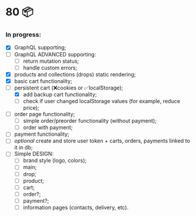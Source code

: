 # 80 📦

### In progress:

- [x] GraphQL supporting;
- [ ] GraphQL ADVANCED supporting:
  - [ ] return mutation status;
  - [ ] handle custom errors;
- [x] products and collections (drops) static rendering;
- [x] basic cart functionality;
- [ ] persistent cart (❌cookies or ✅localStorage);
  - [x] add backup cart functionality;
  - [ ] check if user changed localStorage values (for example, reduce price);
- [ ] order page functionality;
  - [ ] simple order/preorder functionality (without payment);
  - [ ] order with payment;
- [ ] payment functionality;
- [ ] *optional* create and store user token + carts, orders, payments linked to it in db;
- [ ] Simple DESIGN:
  - [ ] brand style (logo, colors);
  - [ ] main;
  - [ ] drop;
  - [ ] product;
  - [ ] cart;
  - [ ] order?;
  - [ ] payment?;
  - [ ] information pages (contacts, delivery, etc).
